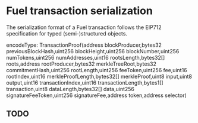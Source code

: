 # Fuel transaction serialization

The serialization format of a Fuel transaction follows the EIP712 specification for typed (semi-)structured objects.

encodeType: TransactionProof(address blockProducer,bytes32 previousBlockHash,uint256 blockHeight,uint256 blockNumber,uint256 numTokens,uint256 numAddresses,uint16 rootsLength,bytes32[] roots,address rootProducer,bytes32 merkleTreeRoot,bytes32 commitmentHash,uint256 rootLength,uint256 feeToken,uint256 fee,uint16 rootIndex,uint16 merkleProofLength,bytes32[] merkleProof,uint8 input,uint8 output,uint16 transactionIndex,uint16 transactionLength,bytes1[] transaction,uint8 dataLength,bytes32[] data,uint256 signatureFeeToken,uint256 signatureFee,address token,address selector)

## TODO
